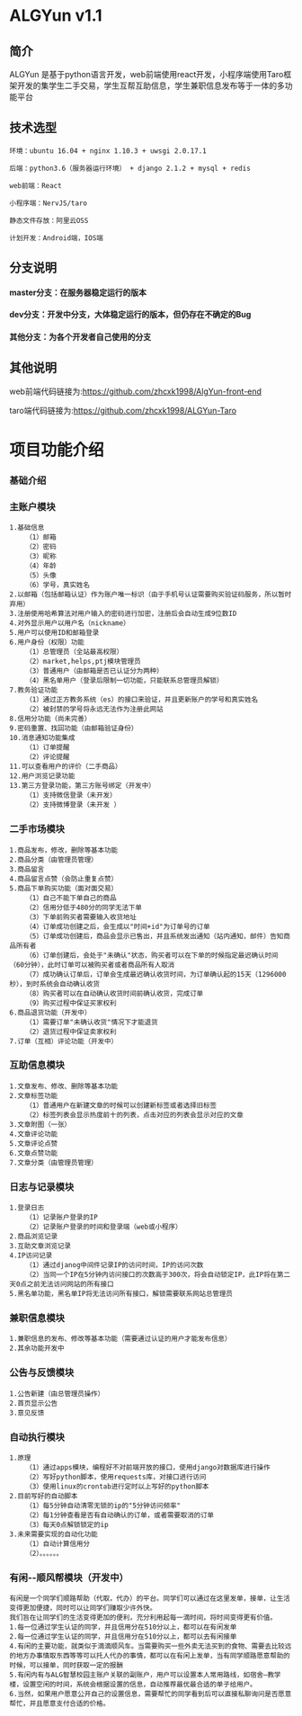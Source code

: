 # ALGYun v1.1

## 简介
ALGYun 是基于python语言开发，web前端使用react开发，小程序端使用Taro框架开发的集学生二手交易，学生互帮互助信息，学生兼职信息发布等于一体的多功能平台

## 技术选型
    环境：ubuntu 16.04 + nginx 1.10.3 + uwsgi 2.0.17.1
    
    后端：python3.6（服务器运行环境） + django 2.1.2 + mysql + redis
    
    web前端：React
    
    小程序端：NervJS/taro
    
    静态文件存放：阿里云OSS
    
    计划开发：Android端，IOS端

## 分支说明
#### master分支：在服务器稳定运行的版本
#### dev分支：开发中分支，大体稳定运行的版本，但仍存在不确定的Bug
#### 其他分支：为各个开发者自己使用的分支

## 其他说明

web前端代码链接为:https://github.com/zhcxk1998/AlgYun-front-end

taro端代码链接为:https://github.com/zhcxk1998/ALGYun-Taro


# 项目功能介绍
### 基础介绍
### 主账户模块
    1.基础信息
        （1）邮箱
        （2）密码
        （3）昵称
        （4）年龄
        （5）头像
        （6）学号，真实姓名
    2.以邮箱（包括邮箱认证）作为账户唯一标识（由于手机号认证需要购买验证码服务，所以暂时弃用）
    3.注册使用哈希算法对用户输入的密码进行加密，注册后会自动生成9位数ID
    4.对外显示用户以用户名（nickname）
    5.用户可以使用ID和邮箱登录
    6.用户身份（权限）功能
        （1）总管理员（全站最高权限）
        （2）market,helps,ptj模块管理员
        （3）普通用户（由邮箱是否已认证分为两种）
        （4）黑名单用户（登录后限制一切功能，只能联系总管理员解锁）
    7.教务验证功能
        （1）通过正方教务系统（es）的接口来验证，并且更新账户的学号和真实姓名
        （2）被封禁的学号将永远无法作为注册此网站
    8.信用分功能（尚未完善）
    9.密码重置、找回功能（由邮箱验证身份）
    10.消息通知功能集成
        （1）订单提醒
        （2）评论提醒
    11.可以查看用户的评价（二手商品）
    12.用户浏览记录功能
    13.第三方登录功能，第三方账号绑定（开发中）
        （1）支持微信登录（未开发）
        （2）支持微博登录（未开发 ）
### 二手市场模块
    1.商品发布，修改，删除等基本功能
    2.商品分类（由管理员管理）
    3.商品留言
    4.商品留言点赞（会防止重复点赞）
    5.商品下单购买功能（面对面交易）
        （1）自己不能下单自己的商品
        （2）信用分低于480分的同学无法下单
        （3）下单前购买者需要输入收货地址
        （4）订单成功创建之后，会生成以"时间+id"为订单号的订单
        （5）订单成功创建后，商品会显示已售出，并且系统发出通知（站内通知，邮件）告知商品所有者
        （6）订单创建后，会处于"未确认"状态，购买者可以在下单的时候指定最迟确认时间（60分钟），此时订单可以被购买者或者商品所有人取消
        （7）成功确认订单后，订单会生成最迟确认收货时间，为订单确认起的15天（1296000秒），到时系统会自动确认收货
        （8）购买者可以在自动确认收货时间前确认收货，完成订单
        （9）购买过程中保证买家权利
    6.商品退货功能（开发中）
        （1）需要订单"未确认收货"情况下才能退货
        （2）退货过程中保证卖家权利
    7.订单（互相）评论功能（开发中）
### 互助信息模块
    1.文章发布、修改、删除等基本功能
    2.文章标签功能
        （1）普通用户在新建文章的时候可以创建新标签或者选择旧标签
        （2）标签列表会显示热度前十的列表，点击对应的列表会显示对应的文章
    3.文章附图（一张）
    4.文章评论功能
    5.文章评论点赞
    6.文章点赞功能
    7.文章分类（由管理员管理）
### 日志与记录模块
    1.登录日志
        （1）记录账户登录的IP
        （2）记录账户登录的时间和登录端（web或小程序）
    2.商品浏览记录
    3.互助文章浏览记录
    4.IP访问记录
        （1）通过djanog中间件记录IP的访问时间，IP的访问次数
        （2）当同一个IP在5分钟内访问接口的次数高于300次，将会自动锁定IP，此IP将在第二天0点之前无法访问网站的所有接口
    5.黑名单功能，黑名单IP将无法访问所有接口，解锁需要联系网站总管理员
### 兼职信息模块
    1.兼职信息的发布、修改等基本功能（需要通过认证的用户才能发布信息）
    2.其余功能开发中
### 公告与反馈模块
    1.公告新建（由总管理员操作）
    2.首页显示公告
    3.意见反馈
### 自动执行模块
    1.原理
        （1）通过apps模块，编程好不对前端开放的接口，使用django对数据库进行操作
        （2）写好python脚本，使用requests库，对接口进行访问
        （3）使用linux的crontab进行定时以上写好的python脚本
    2.目前写好的自动脚本
        （1）每5分钟自动清零无锁的ip的"5分钟访问频率"
        （2）每1分钟查看是否有自动确认的订单，或者需要取消的订单
        （3）每天0点解锁锁定的ip
    3.未来需要实现的自动化功能
        （1）自动计算信用分
        （2）。。。。。。
### 有闲--顺风帮模块（开发中）
    有闲是一个同学们顺路帮助（代取，代办）的平台。同学们可以通过在这里发单，接单，让生活变得更加便捷，同时可以让同学们赚取少许外快。
    我们旨在让同学们的生活变得更加的便利，充分利用起每一滴时间，将时间变得更有价值。
    1.每一位通过学生认证的同学，并且信用分在510分以上，都可以在有闲发单
    2.每一位通过学生认证的同学，并且信用分在510分以上，都可以去有闲接单
    4.有闲的主要功能，就类似于滴滴顺风车。当需要购买一些外卖无法买到的食物、需要去比较远的地方办事情取东西等等可以托人代办的事情，都可以在有闲上发单，当有同学顺路愿意帮助的时候，可以接单，同时获取一定的报酬
    5.有闲内有与ALG智慧校园主账户关联的副账户，用户可以设置本人常用路线，如宿舍—教学楼，设置空闲的时间，系统会根据设置的信息，自动推荐最优最合适的单子给用户。
    6.当然，如果用户愿意公开自己的设置信息，需要帮忙的同学看到后可以直接私聊询问是否愿意帮忙，并且愿意支付合适的价格。
